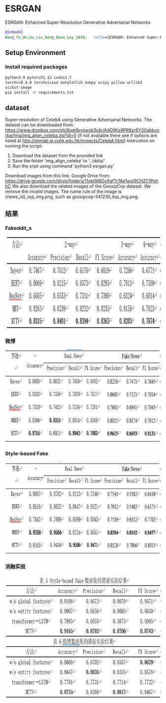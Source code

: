 # ESRGAN
ESRGAN: Enhanced Super-Resolution Generative Adversarial Networks
```bib
@inbook{
Wang_Yu_Wu_Gu_Liu_Dong_Qiao_Loy_2019,   title={ESRGAN: Enhanced Super-Resolution Generative Adversarial Networks},  url={http://dx.doi.org/10.1007/978-3-030-11021-5_5},  DOI={10.1007/978-3-030-11021-5_5},  booktitle={Lecture Notes in Computer Science,Computer Vision – ECCV 2018 Workshops},  author={Wang, Xintao and Yu, Ke and Wu, Shixiang and Gu, Jinjin and Liu, Yihao and Dong, Chao and Qiao, Yu and Loy, Chen Change},  year={2019},  month={Jan},  pages={63–79},  language={en-US}  }
```
## Setup Environment
### Install required packages 
```shell
python3.9 pytorch1.12 cuda11.7 
torch>=0.4.0 torchvision matplotlib numpy scipy pillow urllib3 
scikit-image
pip install -r requirements.txt
```
## dataset

Super-resolution of CelebA using Generative Adversarial Networks.
The dataset can be downloaded from: https://www.dropbox.com/sh/8oqt9vytwxb3s4r/AADIKlz8PR9zr6Y20qbkunrba/Img/img_align_celeba.zip?dl=0
(if not available there see if options are listed at http://mmlab.ie.cuhk.edu.hk/projects/CelebA.html)
Instrustion on running the script:
1. Download the dataset from the provided link
2. Save the folder 'img_align_celeba' to '../data/'
4. Run the sript using command 'python3 esrgan.py'

Download images from this link: Google Drive  from: https://drive.google.com/drive/folders/11okt9IRDxXgfTr7Ae1wxl9CHZC1PphhC
We also download the related images of the GossipCop dataset. We remove the invalid images.
The name rule of the image is {news_id}_top_img.png, such as gossipcop-541230_top_img.png.


## 结果
### Fakeddit_s  
<img src="https://github.com/Preciousrs/MTTV/blob/main/fakeddit_s.png" width="800" height="300" />  

### 微博  
<img src="https://github.com/Preciousrs/MTTV/blob/main/weibo.png" width="800" height="300" />  

### Style-based Fake  
<img src="https://github.com/Preciousrs/MTTV/blob/main/Style-based%20Fake.png" width="800" height="300" />  

### 消融实验
<img src="https://github.com/Preciousrs/MTTV/blob/main/%E6%B6%88%E8%9E%8D%E5%AE%9E%E9%AA%8C.png" width="800" height="400" />  
